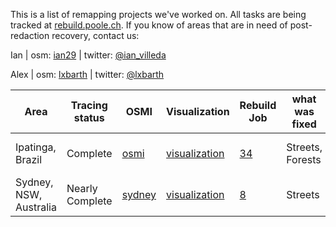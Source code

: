 This is a list of remapping projects we've worked on. All tasks are being tracked at [rebuild.poole.ch](http://rebuild.poole.ch/). If you know of areas that are in need of post-redaction recovery, contact us:

Ian | osm: [ian29](http://www.openstreetmap.org/user/ian29) | twitter: [@ian_villeda](https://twitter.com/ian_villeda)

Alex | osm: [lxbarth](http://www.openstreetmap.org/user/lxbarth) | twitter: [@lxbarth](https://twitter.com/lxbarth)

**Area** | **Tracing status** | **OSMI** | **Visualization** | **Rebuild Job** | **what was fixed** | date
--- | --- | --- | --- | --- | --- | ---
Ipatinga, Brazil| Complete | [osmi](http://tools.geofabrik.de/osmi/?view=redactionbot&lon=-42.53530&lat=-19.47216&zoom=12&overlays=overview,bot_point_cleared,bot_point_superseded,bot_line_cleared,bot_line_superseded,bot_point_modified,bot_line_modified_cp,bot_line_modified,bot_point_deleted,bot_line_deleted_cp,bot_line_deleted)| [visualization](http://dl.dropbox.com/u/43116811/Brasil/IpatingaBrazil.png) |  [34] |  Streets, Forests | 9 August 2012
Sydney, NSW, Australia| Nearly Complete | [sydney]| [visualization](http://tiles.mapbox.com/villeda/map/map-m7isafy8) |  [8] |  Streets | 7 August 2012

[sydney]:http://tools.geofabrik.de/osmi/?view=redactionbot&lon=151.07607&lat=-33.88786&zoom=8&overlays=overview,bot_point_cleared,bot_point_superseded,bot_line_cleared,bot_line_superseded,bot_point_modified,bot_line_modified_cp,bot_line_modified,bot_point_deleted,bot_line_deleted_cp,bot_line_deleted

[34]: http://rebuild.poole.ch/job/34
[8]: http://rebuild.poole.ch/job/8